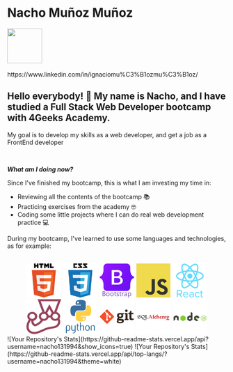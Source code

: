 <h1> Nacho Muñoz Muñoz </h1>
 <div>
 <img src="https://static.vecteezy.com/system/resources/previews/018/930/587/original/linkedin-logo-linkedin-icon-transparent-free-png.png" width="80" height="80">
 <p>https://www.linkedin.com/in/ignaciomu%C3%B1ozmu%C3%B1oz/</p>
</div>
  
<h2> Hello everybody! &#128075; My name is Nacho, and I have studied a Full Stack Web Developer bootcamp with 4Geeks Academy. </h2>
<p>My goal is to develop my skills as a web developer, and get a job as a FrontEnd developer</p></br>
<p ><strong><i>What am I doing now?</i></strong></p>
<p> Since I've finished my bootcamp, this is what I am investing my time in:
  <ul>
    <li>Reviewing all the contents of the bootcamp 📚</li>
    <li>Practicing exercises from the academy 🤓</li>
    <li>Coding some little projects where I can do real web development practice 💻</li>
  </ul>
<p> During my bootcamp, I've learned to use some languages and technologies, as for example: </br></br>
<div align="center">
 <img src="https://github.com/devicons/devicon/blob/master/icons/html5/html5-original-wordmark.svg" width="80" height="80">
  <img src="https://github.com/devicons/devicon/blob/master/icons/css3/css3-original-wordmark.svg" width="80" height="80">
  <img src="https://github.com/devicons/devicon/blob/master/icons/bootstrap/bootstrap-original-wordmark.svg" width="80" height="80">
  <img src="https://github.com/devicons/devicon/blob/master/icons/javascript/javascript-original.svg" width="80" height="80">
  <img src="https://github.com/devicons/devicon/blob/master/icons/react/react-original-wordmark.svg" width="80" height="80"> </br>
  <img src="https://github.com/devicons/devicon/blob/master/icons/jest/jest-plain.svg" width="80" height="80"> 
  <img src="https://github.com/devicons/devicon/blob/master/icons/python/python-original-wordmark.svg" width="80" height="80">
  <img src="https://github.com/devicons/devicon/blob/master/icons/git/git-original-wordmark.svg" width="80" height="80">
  <img src="https://github.com/devicons/devicon/blob/master/icons/sqlalchemy/sqlalchemy-original-wordmark.svg" width="80" height="80">
  <img src="https://github.com/devicons/devicon/blob/master/icons/nodejs/nodejs-original-wordmark.svg" width="80" height="80">

</div>

  <div style="justify-content:space-between">
  ![Your Repository's Stats](https://github-readme-stats.vercel.app/api?username=nacho131994&show_icons=true)
  ![Your Repository's Stats](https://github-readme-stats.vercel.app/api/top-langs/?username=nacho131994&theme=white)
 </div>

